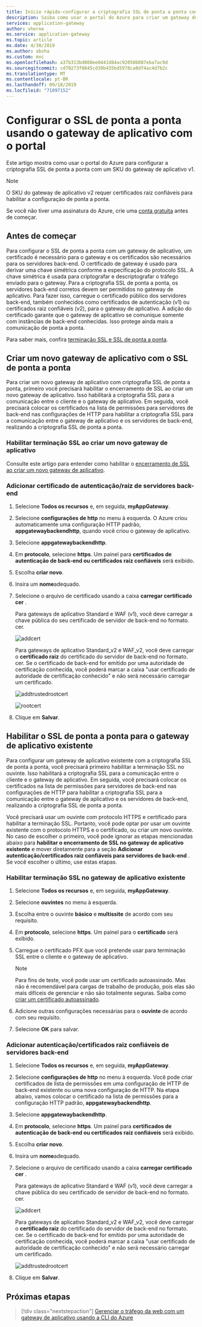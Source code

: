 ```yaml
---
title: Início rápido-configurar a criptografia SSL de ponta a ponta com Aplicativo Azure gateway-portal do Azure | Microsoft Docs
description: Saiba como usar o portal do Azure para criar um gateway de Aplicativo Azure com criptografia SSL de ponta a ponta.
services: application-gateway
author: vhorne
ms.service: application-gateway
ms.topic: article
ms.date: 4/30/2019
ms.author: absha
ms.custom: mvc
ms.openlocfilehash: a37b313bd808ee0441d84ac92050b087eba7ac9d
ms.sourcegitcommit: cd70273f0845cd39b435bd5978ca0df4ac4d7b2c
ms.translationtype: MT
ms.contentlocale: pt-BR
ms.lasthandoff: 09/18/2019
ms.locfileid: "71097152"
---
```

# <a name="configure-end-to-end-ssl-by-using-application-gateway-with-the-portal"></a>Configurar o SSL de ponta a ponta usando o gateway de aplicativo com o portal

Este artigo mostra como usar o portal do Azure para configurar a criptografia SSL de ponta a ponta com um SKU do gateway de aplicativo v1.  

> [!NOTE]
> O SKU do gateway de aplicativo v2 requer certificados raiz confiáveis para habilitar a configuração de ponta a ponta.

Se você não tiver uma assinatura do Azure, crie uma [conta gratuita](https://azure.microsoft.com/free/?WT.mc_id=A261C142F) antes de começar.

## <a name="before-you-begin"></a>Antes de começar

Para configurar o SSL de ponta a ponta com um gateway de aplicativo, um certificado é necessário para o gateway e os certificados são necessários para os servidores back-end. O certificado de gateway é usado para derivar uma chave simétrica conforme a especificação do protocolo SSL. A chave simétrica é usada para criptografar e descriptografar o tráfego enviado para o gateway. Para a criptografia SSL de ponta a ponta, os servidores back-end corretos devem ser permitidos no gateway de aplicativo. Para fazer isso, carregue o certificado público dos servidores back-end, também conhecidos como certificados de autenticação (v1) ou certificados raiz confiáveis (v2), para o gateway de aplicativo. A adição do certificado garante que o gateway de aplicativo se comunique somente com instâncias de back-end conhecidas. Isso protege ainda mais a comunicação de ponta a ponta.

Para saber mais, confira [terminação SSL e SSL de ponta a ponta](https://docs.microsoft.com/azure/application-gateway/ssl-overview).

## <a name="create-a-new-application-gateway-with-end-to-end-ssl"></a>Criar um novo gateway de aplicativo com o SSL de ponta a ponta

Para criar um novo gateway de aplicativo com criptografia SSL de ponta a ponta, primeiro você precisará habilitar o encerramento de SSL ao criar um novo gateway de aplicativo. Isso habilitará a criptografia SSL para a comunicação entre o cliente e o gateway de aplicativo. Em seguida, você precisará colocar os certificados na lista de permissões para servidores de back-end nas configurações de HTTP para habilitar a criptografia SSL para a comunicação entre o gateway de aplicativo e os servidores de back-end, realizando a criptografia SSL de ponta a ponta.

### <a name="enable-ssl-termination-while-creating-a-new-application-gateway"></a>Habilitar terminação SSL ao criar um novo gateway de aplicativo

Consulte este artigo para entender como habilitar o [encerramento de SSL ao criar um novo gateway de aplicativo](https://docs.microsoft.com/azure/application-gateway/create-ssl-portal).

### <a name="add-authenticationroot-certificate-of-back-end-servers"></a>Adicionar certificado de autenticação/raiz de servidores back-end

1. Selecione **Todos os recursos** e, em seguida, **myAppGateway**.

2. Selecione **configurações de http** no menu à esquerda. O Azure criou automaticamente uma configuração HTTP padrão, **appgatewaybackendhttp**, quando você criou o gateway de aplicativo. 

3. Selecione **appgatewaybackendhttp**.

4. Em **protocolo**, selecione **https**. Um painel para **certificados de autenticação de back-end ou certificados raiz confiáveis** será exibido. 

5. Escolha **criar novo**.

6. Insira um **nome**adequado.

7. Selecione o arquivo de certificado usando a caixa **carregar certificado cer** .

   Para gateways de aplicativo Standard e WAF (v1), você deve carregar a chave pública do seu certificado de servidor de back-end no formato. cer.

   ![addcert](./media/end-to-end-ssl-portal/addcert.png)

   Para gateways de aplicativo Standard_v2 e WAF_v2, você deve carregar o **certificado raiz** do certificado do servidor de back-end no formato. cer. Se o certificado de back-end for emitido por uma autoridade de certificação conhecida, você poderá marcar a caixa "usar certificado de autoridade de certificação conhecido" e não será necessário carregar um certificado.

   ![addtrustedrootcert](./media/end-to-end-ssl-portal/trustedrootcert-portal.png)

   ![rootcert](./media/end-to-end-ssl-portal/trustedrootcert.png)

8. Clique em **Salvar**.

## <a name="enable-end-to-end-ssl-for-existing-application-gateway"></a>Habilitar o SSL de ponta a ponta para o gateway de aplicativo existente

Para configurar um gateway de aplicativo existente com a criptografia SSL de ponta a ponta, você precisará primeiro habilitar a terminação SSL no ouvinte. Isso habilitará a criptografia SSL para a comunicação entre o cliente e o gateway de aplicativo. Em seguida, você precisará colocar os certificados na lista de permissões para servidores de back-end nas configurações de HTTP para habilitar a criptografia SSL para a comunicação entre o gateway de aplicativo e os servidores de back-end, realizando a criptografia SSL de ponta a ponta.

Você precisará usar um ouvinte com protocolo HTTPS e certificado para habilitar a terminação SSL. Portanto, você pode optar por usar um ouvinte existente com o protocolo HTTPS e o certificado, ou criar um novo ouvinte. No caso de escolher o primeiro, você pode ignorar as etapas mencionadas abaixo para **habilitar o encerramento de SSL no gateway de aplicativo existente** e mover diretamente para a seção **Adicionar autenticação/certificados raiz confiáveis para servidores de back-end** . Se você escolher o último, use estas etapas.

### <a name="enable-ssl-termination-in-existing-application-gateway"></a>Habilitar terminação SSL no gateway de aplicativo existente

1. Selecione **Todos os recursos** e, em seguida, **myAppGateway**.

2. Selecione **ouvintes** no menu à esquerda.

3. Escolha entre o ouvinte **básico** e **multissite** de acordo com seu requisito.

4. Em **protocolo**, selecione **https**. Um painel para o **certificado** será exibido.

5. Carregue o certificado PFX que você pretende usar para terminação SSL entre o cliente e o gateway de aplicativo.

   > [!NOTE]
   > Para fins de teste, você pode usar um certificado autoassinado. Mas não é recomendável para cargas de trabalho de produção, pois elas são mais difíceis de gerenciar e não são totalmente seguras. Saiba como [criar um certificado autoassinado](https://docs.microsoft.com/azure/application-gateway/create-ssl-portal#create-a-self-signed-certificate).

6. Adicione outras configurações necessárias para o **ouvinte** de acordo com seu requisito.

7. Selecione **OK** para salvar.

### <a name="add-authenticationtrusted-root-certificates-of-back-end-servers"></a>Adicionar autenticação/certificados raiz confiáveis de servidores back-end

1. Selecione **Todos os recursos** e, em seguida, **myAppGateway**.

2. Selecione **configurações de http** no menu à esquerda. Você pode criar certificados de lista de permissões em uma configuração de HTTP de back-end existente ou uma nova configuração de HTTP. Na etapa abaixo, vamos colocar o certificado na lista de permissões para a configuração HTTP padrão, **appgatewaybackendhttp**.

3. Selecione **appgatewaybackendhttp**.

4. Em **protocolo**, selecione **https**. Um painel para **certificados de autenticação de back-end ou certificados raiz confiáveis** será exibido. 

5. Escolha **criar novo**.

6. Insira um **nome**adequado.

7. Selecione o arquivo de certificado usando a caixa **carregar certificado cer** .

   Para gateways de aplicativo Standard e WAF (v1), você deve carregar a chave pública do seu certificado de servidor de back-end no formato. cer.

   ![addcert](./media/end-to-end-ssl-portal/addcert.png)

   Para gateways de aplicativo Standard_v2 e WAF_v2, você deve carregar o **certificado raiz** do certificado do servidor de back-end no formato. cer. Se o certificado de back-end for emitido por uma autoridade de certificação conhecida, você poderá marcar a caixa "usar certificado de autoridade de certificação conhecido" e não será necessário carregar um certificado.

   ![addtrustedrootcert](./media/end-to-end-ssl-portal/trustedrootcert-portal.png)

8. Clique em **Salvar**.

## <a name="next-steps"></a>Próximas etapas

> [!div class="nextstepaction"]
> [Gerenciar o tráfego da web com um gateway de aplicativo usando a CLI do Azure](./tutorial-manage-web-traffic-cli.md)
